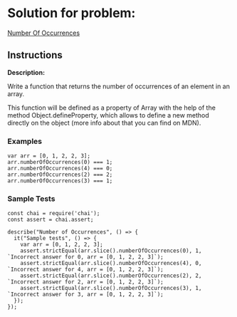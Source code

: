 # Solution for problem:

[Number Of Occurrences](https://www.codewars.com/kata/5b16490986b6d336c900007d)

## Instructions

**Description:**

Write a function that returns the number of occurrences of an element in an array.

This function will be defined as a property of Array with the help of the method Object.defineProperty, which allows to define a new method directly on the object (more info about that you can find on MDN).

### Examples

```plaintext
var arr = [0, 1, 2, 2, 3];
arr.numberOfOccurrences(0) === 1;
arr.numberOfOccurrences(4) === 0;
arr.numberOfOccurrences(2) === 2;
arr.numberOfOccurrences(3) === 1;
```

### Sample Tests

```plaintext
const chai = require('chai');
const assert = chai.assert;

describe("Number of Occurrences", () => {
  it("Sample tests", () => {
    var arr = [0, 1, 2, 2, 3];
    assert.strictEqual(arr.slice().numberOfOccurrences(0), 1, `Incorrect answer for 0, arr = [0, 1, 2, 2, 3]`);
    assert.strictEqual(arr.slice().numberOfOccurrences(4), 0, `Incorrect answer for 4, arr = [0, 1, 2, 2, 3]`);
    assert.strictEqual(arr.slice().numberOfOccurrences(2), 2, `Incorrect answer for 2, arr = [0, 1, 2, 2, 3]`);
    assert.strictEqual(arr.slice().numberOfOccurrences(3), 1, `Incorrect answer for 3, arr = [0, 1, 2, 2, 3]`);
  });
});

```
